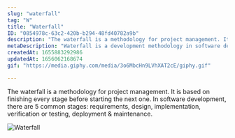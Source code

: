 ```yaml
---
slug: "waterfall"
tag: "W"
title: "Waterfall"
ID: "0854978c-63c2-420b-b294-48fd40782a9b"
description: "The waterfall is a methodology for project management. It is based on finishing every stage before starting the next one. In software development, there are 5 common stages: requirements, design, implementation, verification or testing, deployment & maintenance. "
metaDescription: "Waterfall is a development methodology in software development."
createdAt: 1655883292986
updatedAt: 1656062168674
gif: "https://media.giphy.com/media/3o6MbcHn9LVhXAT2cE/giphy.gif"

---
```

The waterfall is a methodology for project management. It is based on finishing every stage before starting the next one. In software development, there are 5 common stages: requirements, design, implementation, verification or testing, deployment & maintenance. 

![Waterfall](https://media.giphy.com/media/3o6MbcHn9LVhXAT2cE/giphy.gif)